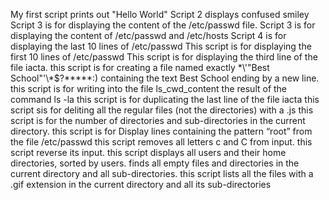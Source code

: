 My first script prints out "Hello World"
Script 2 displays confused smiley
Script 3 is for displaying the content of the /etc/passwd file.
Script 3 is for displaying the content of /etc/passwd and /etc/hosts
Script 4 is for displaying the last 10 lines of /etc/passwd
This script is for displaying the first 10 lines of /etc/passwd
This script is for displaying the third line of the file iacta.
this script is for creating a file named exactly \*\\'"Best School"\'\\*$\?\*\*\*\*\*:) containing the text Best School ending by a new line.
this script is for writing into the file ls_cwd_content the result of the command ls -la
this script is for duplicating  the last line of the file iacta
this script sis for deliting all the regular files (not the directories) with a .js 
this script is for the number of directories and sub-directories in the current directory.
this script is for Display lines containing the pattern “root” from the file /etc/passwd
this script  removes all letters c and C from input.
this script  reverse its input.
this script displays all users and their home directories, sorted by users.
finds all empty files and directories in the current directory and all sub-directories.
this script lists all the files with a .gif extension in the current directory and all its sub-directories
